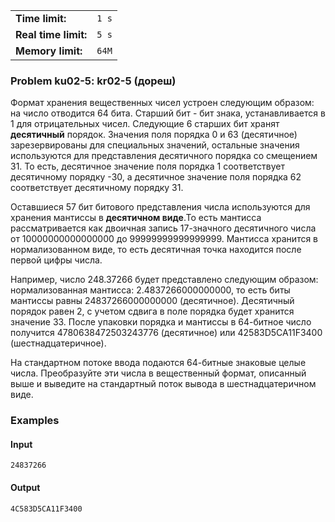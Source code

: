 |                      |       |
|----------------------|-------|
| **Time limit:**      | `1 s` |
| **Real time limit:** | `5 s` |
| **Memory limit:**    | `64M` |


### Problem ku02-5: kr02-5 (дореш)

Формат хранения вещественных чисел устроен следующим образом: на
число отводится 64 бита. Старший бит - бит знака, устанавливается
в 1 для отрицательных чисел. Следующие 6 старших бит хранят
**десятичный** порядок. Значения поля порядка 0 и 63 (десятичное)
зарезервированы для специальных значений, остальные значения
используются для представления десятичного порядка со смещением
31. То есть, десятичное значение поля порядка 1 соответствует
десятичному порядку -30, а десятичное значение поля порядка 62
соответствует десятичному порядку 31.

Оставшиеся 57 бит битового представления числа используются для
хранения мантиссы в **десятичном виде**.То есть мантисса
рассматривается как двоичная запись 17-значного десятичного числа
от 10000000000000000 до 99999999999999999. Мантисса хранится в
нормализованном виде, то есть десятичная точка находится после
первой цифры числа.

Например, число 248.37266 будет представлено следующим образом:
нормализованная мантисса: 2.4837266000000000, то есть биты
мантиссы равны 24837266000000000 (десятичное). Десятичный порядок
равен 2, с учетом сдвига в поле порядка будет хранится значение
33. После упаковки порядка и мантиссы в 64-битное число получится
4780638472503243776 (десятичное) или 42583D5CA11F3400
(шестнадцатеричное).

На стандартном потоке ввода подаются 64-битные знаковые целые
числа. Преобразуйте эти числа в вещественный формат, описанный
выше и выведите на стандартный поток вывода в шестнадцатеричном
виде.

### Examples

#### Input

    
    
    24837266

#### Output

    
    
    4C583D5CA11F3400

